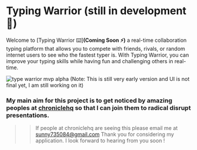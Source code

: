 # Typing Warrior (still in development 🔧)

Welcome to [Typing Warrior ⌨️]**(Coming Soon ⚡️)**
a real-time collaboration typing platform that allows you to compete with friends, rivals, or random internet users to see who the fastest typer is. With Typing Warrior, you can improve your typing skills while having fun and challenging others in real-time.

![type warrior mvp alpha](https://user-images.githubusercontent.com/56172425/228161544-65172941-4d24-497a-bc4e-5f57cb1e677e.gif)
(Note: This is still very early version and UI is not final yet, I am still working on it)

### My main aim for this project is to get noticed by amazing peoples at [chroniclehq](https://chroniclehq.com/) so that I can join them to radical disrupt presentations.

> > If people at chroniclehq are seeing this please email me at sunny735084@gmail.com
> > Thank you for considering my application. I look forward to hearing from you soon !
